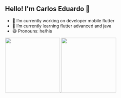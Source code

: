 ## Hello! I'm Carlos Eduardo 👋

- 🔭 I’m currently working on developer mobile flutter
- 🌱 I’m currently learning flutter advanced and java
- 😄 Pronouns: he/his

<div>
  <a href="https://github.com/cadumeneses">
  <img height="180rem" src="https://github-readme-stats.vercel.app/api?username=cadumeneses&show_icons=true&theme=dracula&include_all_commits=true&count_private=true"/>
  <img height="180rem" src="https://github-readme-stats.vercel.app/api/top-langs/?username=cadumeneses&layout=compact&langs_count=16&theme=dracula">
</div>


<div>
  
</div>
